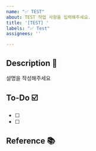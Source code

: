 ```yaml
---
name: "✅ TEST"
about: TEST 작업 사항을 입력해주세요.
title: '[TEST] '
labels: "✅ Test"
assignees: ''

---
```


## Description 📝
설명을 작성해주세요

## To-Do ☑️
- [ ]
- [ ]

## Reference 📚
